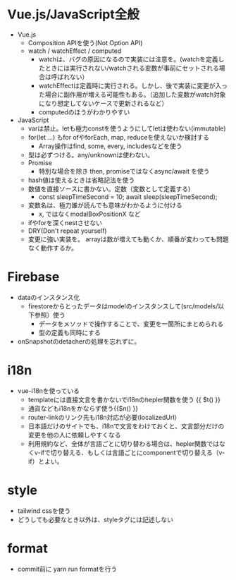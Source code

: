 # Vue.js/JavaScript全般
 - Vue.js
   - Composition APIを使う(Not Option API)
   - watch / watchEffect / computed
     - watchは、バグの原因になるので実装には注意を。(watchを定義したときには実行されない/watchされる変数が事前にセットされる場合は呼ばれない）
     - watchEffectは定義時に実行される。しかし、後で実装に変更が入った場合に副作用が増える可能性もある。（追加した変数がwatch対象になり想定してないケースで更新されるなど）
     - computedのほうがわかりやすい
 - JavaScript
   - varは禁止。letも極力constを使うようにしてletは使わない(immutable)
   - for(let ...) もfor ofやforEach, map, reduceを使えないか検討する
     - Array操作はfind, some, every, includesなどを使う
   - 型は必ずつける。any/unknownは使わない。
   - Promise
     - 特別な場合を除き then, promiseではなくasync/await を使う
   - hash値は使えるときは省略記法を使う
   - 数値を直接ソースに書かない。定数（変数として定義する)
     - const sleepTimeSecond = 10; await sleep(sleepTimeSecond);
   - 変数名は、極力誰が読んでも意味がわかるように付ける
      - x, ではなくmodalBoxPositionX など
   - ifやforを深くnestさせない
   -  DRY(Don't repeat yourself)
   - 変更に強い実装を。 arrayは数が増えても動くか、順番が変わっても問題なく動作するか。

# Firebase
 - dataのインスタンス化
   - firestoreからとったデータはmodelのインスタンスして(src/models/以下参照）使う
     - データをメソッドで操作することで、変更を一箇所にまとめられる
     - 型の定義も同時にする
 - onSnapshotのdetacherの処理を忘れずに。

# i18n
 - vue-i18nを使っている
   - templateには直接文言を書かないでi18nのhepler関数を使う {{ $t() }}
   - 通貨などもi18nをかならず使う{{$n() }}
   - router-linkのリンク先もi18n対応が必要(localizedUrl)
   - 日本語だけのサイトでも、i18nで文言をわけておくと、文言部分だけの変更を他の人に依頼しやすくなる
   - 利用規約など、全体が言語ごとに切り替わる場合は、hepler関数ではなくv-ifで切り替える、もしくは言語ごとにcomponentで切り替える（v-if）とよい。
 
 # style
   - tailwind cssを使う
   - どうしても必要なとき以外は、styleタグには記述しない
     
# format
  - commit前に yarn run formatを行う
    
